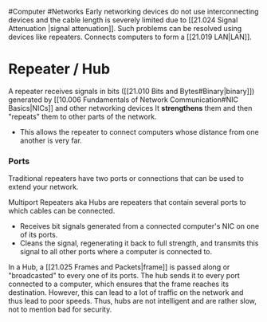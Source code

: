 #Computer #Networks 
Early networking devices do not use interconnecting devices and the cable length is severely limited due to [[21.024 Signal Attenuation |signal attenuation]]. 
Such problems can be resolved using devices like repeaters.
Connects computers to form a [[21.019 LAN|LAN]].
# Repeater / Hub
A repeater receives signals in bits ([[21.010 Bits and Bytes#Binary|binary]]) generated by [[10.006 Fundamentals of Network Communication#NIC Basics|NICs]] and other networking devices
It **strengthens** them and then "repeats" them to other parts of the network.
- This allows the repeater to connect computers whose distance from one another is very far.
### Ports
Traditional repeaters have two ports or connections that can be used to extend your network.

Multiport Repeaters aka Hubs are repeaters that contain several ports to which cables can be connected.
- Receives bit signals generated from a connected computer's NIC on one of its ports.
- Cleans the signal, regenerating it back to full strength, and transmits this signal to all other ports where a computer is connected to.

In a Hub, a [[21.025 Frames and Packets|frame]] is passed along or "broadcasted" to every one of its ports.
The hub sends it to every port connected to a computer, which ensures that the frame reaches its destination.
However, this can lead to a lot of traffic on the network and thus lead to poor speeds.
Thus, hubs are not intelligent and are rather slow, not to mention bad for security.